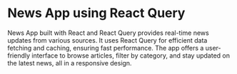 # News App using React Query
 News App built with React and React Query provides real-time news updates from various sources. It uses React Query for efficient data fetching and caching, ensuring fast performance. The app offers a user-friendly interface to browse articles, filter by category, and stay updated on the latest news, all in a responsive design.
